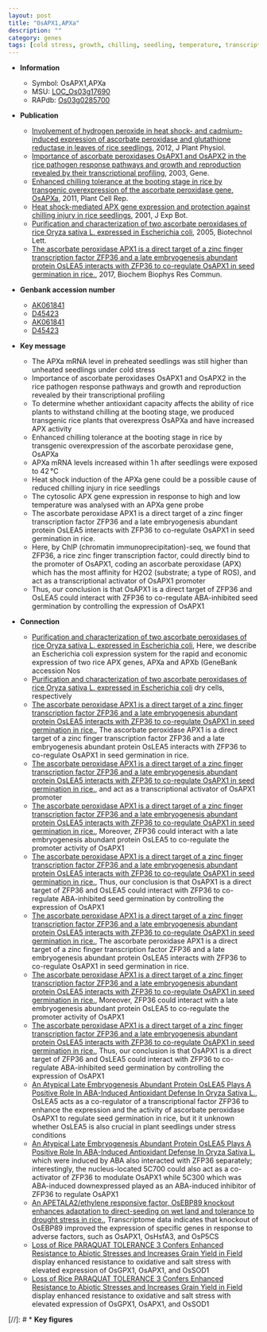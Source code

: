 ```yaml
---
layout: post
title: "OsAPX1,APXa"
description: ""
category: genes
tags: [cold stress, growth, chilling, seedling, temperature, transcription factor, seed, seed germination, zinc, transcriptional activator]
---
```


* **Information**  
    + Symbol: OsAPX1,APXa  
    + MSU: [LOC_Os03g17690](http://rice.plantbiology.msu.edu/cgi-bin/ORF_infopage.cgi?orf=LOC_Os03g17690)  
    + RAPdb: [Os03g0285700](http://rapdb.dna.affrc.go.jp/viewer/gbrowse_details/irgsp1?name=Os03g0285700)  

* **Publication**  
    + [Involvement of hydrogen peroxide in heat shock- and cadmium-induced expression of ascorbate peroxidase and glutathione reductase in leaves of rice seedlings](http://www.ncbi.nlm.nih.gov/pubmed?term=Involvement+of+hydrogen+peroxide+in+heat+shock-+and+cadmium-induced+expression+of+ascorbate+peroxidase+and+glutathione+reductase+in+leaves+of+rice+seedlings%5BTitle%5D), 2012, J Plant Physiol.
    + [Importance of ascorbate peroxidases OsAPX1 and OsAPX2 in the rice pathogen response pathways and growth and reproduction revealed by their transcriptional profiling](http://www.ncbi.nlm.nih.gov/pubmed?term=Importance+of+ascorbate+peroxidases+OsAPX1+and+OsAPX2+in+the+rice+pathogen+response+pathways+and+growth+and+reproduction+revealed+by+their+transcriptional+profiling%5BTitle%5D), 2003, Gene.
    + [Enhanced chilling tolerance at the booting stage in rice by transgenic overexpression of the ascorbate peroxidase gene, OsAPXa](http://www.ncbi.nlm.nih.gov/pubmed?term=Enhanced+chilling+tolerance+at+the+booting+stage+in+rice+by+transgenic+overexpression+of+the+ascorbate+peroxidase+gene,+OsAPXa%5BTitle%5D), 2011, Plant Cell Rep.
    + [Heat shock-mediated APX gene expression and protection against chilling injury in rice seedlings](http://www.ncbi.nlm.nih.gov/pubmed?term=Heat+shock-mediated+APX+gene+expression+and+protection+against+chilling+injury+in+rice+seedlings%5BTitle%5D), 2001, J Exp Bot.
    + [Purification and characterization of two ascorbate peroxidases of rice Oryza sativa L. expressed in Escherichia coli](http://www.ncbi.nlm.nih.gov/pubmed?term=Purification+and+characterization+of+two+ascorbate+peroxidases+of+rice+Oryza+sativa+L.+expressed+in+Escherichia+coli%5BTitle%5D), 2005, Biotechnol Lett.
    + [The ascorbate peroxidase APX1 is a direct target of a zinc finger transcription factor ZFP36 and a late embryogenesis abundant protein OsLEA5 interacts with ZFP36 to co-regulate OsAPX1 in seed germination in rice.](http://www.ncbi.nlm.nih.gov/pubmed?term=The+ascorbate+peroxidase+APX1+is+a+direct+target+of+a+zinc+finger+transcription+factor+ZFP36+and+a+late+embryogenesis+abundant+protein+OsLEA5+interacts+with+ZFP36+to+co-regulate+OsAPX1+in+seed+germination+in+rice.%5BTitle%5D), 2017, Biochem Biophys Res Commun.

* **Genbank accession number**  
    + [AK061841](http://www.ncbi.nlm.nih.gov/nuccore/AK061841)
    + [D45423](http://www.ncbi.nlm.nih.gov/nuccore/D45423)
    + [AK061841](http://www.ncbi.nlm.nih.gov/nuccore/AK061841)
    + [D45423](http://www.ncbi.nlm.nih.gov/nuccore/D45423)

* **Key message**  
    + The APXa mRNA level in preheated seedlings was still higher than unheated seedlings under cold stress
    + Importance of ascorbate peroxidases OsAPX1 and OsAPX2 in the rice pathogen response pathways and growth and reproduction revealed by their transcriptional profiling
    + To determine whether antioxidant capacity affects the ability of rice plants to withstand chilling at the booting stage, we produced transgenic rice plants that overexpress OsAPXa and have increased APX activity
    + Enhanced chilling tolerance at the booting stage in rice by transgenic overexpression of the ascorbate peroxidase gene, OsAPXa
    + APXa mRNA levels increased within 1 h after seedlings were exposed to 42 °C
    + Heat shock induction of the APXa gene could be a possible cause of reduced chilling injury in rice seedlings
    + The cytosolic APX gene expression in response to high and low temperature was analysed with an APXa gene probe
    + The ascorbate peroxidase APX1 is a direct target of a zinc finger transcription factor ZFP36 and a late embryogenesis abundant protein OsLEA5 interacts with ZFP36 to co-regulate OsAPX1 in seed germination in rice.
    + Here, by ChIP (chromatin immunoprecipitation)-seq, we found that ZFP36, a rice zinc finger transcription factor, could directly bind to the promoter of OsAPX1, coding an ascorbate peroxidase (APX) which has the most affinity for H2O2 (substrate; a type of ROS), and act as a transcriptional activator of OsAPX1 promoter
    + Thus, our conclusion is that OsAPX1 is a direct target of ZFP36 and OsLEA5 could interact with ZFP36 to co-regulate ABA-inhibited seed germination by controlling the expression of OsAPX1

* **Connection**  
    + [Purification and characterization of two ascorbate peroxidases of rice Oryza sativa L. expressed in Escherichia coli](GeneBank+accession+Nos), Here, we describe an Escherichia coli expression system for the rapid and economic expression of two rice APX genes, APXa and APXb (GeneBank accession Nos
    + [Purification and characterization of two ascorbate peroxidases of rice Oryza sativa L. expressed in Escherichia coli](-1) dry cells, respectively
    + [The ascorbate peroxidase APX1 is a direct target of a zinc finger transcription factor ZFP36 and a late embryogenesis abundant protein OsLEA5 interacts with ZFP36 to co-regulate OsAPX1 in seed germination in rice.](http://www.ncbi.nlm.nih.gov/pubmed?term=The+ascorbate+peroxidase+APX1+is+a+direct+target+of+a+zinc+finger+transcription+factor+ZFP36+and+a+late+embryogenesis+abundant+protein+OsLEA5+interacts+with+ZFP36+to+co-regulate+OsAPX1+in+seed+germination+in+rice.%5BTitle%5D), The ascorbate peroxidase APX1 is a direct target of a zinc finger transcription factor ZFP36 and a late embryogenesis abundant protein OsLEA5 interacts with ZFP36 to co-regulate OsAPX1 in seed germination in rice.
    + [The ascorbate peroxidase APX1 is a direct target of a zinc finger transcription factor ZFP36 and a late embryogenesis abundant protein OsLEA5 interacts with ZFP36 to co-regulate OsAPX1 in seed germination in rice.](substrate;+a+type+of+ROS), and act as a transcriptional activator of OsAPX1 promoter
    + [The ascorbate peroxidase APX1 is a direct target of a zinc finger transcription factor ZFP36 and a late embryogenesis abundant protein OsLEA5 interacts with ZFP36 to co-regulate OsAPX1 in seed germination in rice.](http://www.ncbi.nlm.nih.gov/pubmed?term=The+ascorbate+peroxidase+APX1+is+a+direct+target+of+a+zinc+finger+transcription+factor+ZFP36+and+a+late+embryogenesis+abundant+protein+OsLEA5+interacts+with+ZFP36+to+co-regulate+OsAPX1+in+seed+germination+in+rice.%5BTitle%5D),  Moreover, ZFP36 could interact with a late embryogenesis abundant protein OsLEA5 to co-regulate the promoter activity of OsAPX1
    + [The ascorbate peroxidase APX1 is a direct target of a zinc finger transcription factor ZFP36 and a late embryogenesis abundant protein OsLEA5 interacts with ZFP36 to co-regulate OsAPX1 in seed germination in rice.](http://www.ncbi.nlm.nih.gov/pubmed?term=The+ascorbate+peroxidase+APX1+is+a+direct+target+of+a+zinc+finger+transcription+factor+ZFP36+and+a+late+embryogenesis+abundant+protein+OsLEA5+interacts+with+ZFP36+to+co-regulate+OsAPX1+in+seed+germination+in+rice.%5BTitle%5D),  Thus, our conclusion is that OsAPX1 is a direct target of ZFP36 and OsLEA5 could interact with ZFP36 to co-regulate ABA-inhibited seed germination by controlling the expression of OsAPX1
    + [The ascorbate peroxidase APX1 is a direct target of a zinc finger transcription factor ZFP36 and a late embryogenesis abundant protein OsLEA5 interacts with ZFP36 to co-regulate OsAPX1 in seed germination in rice.](http://www.ncbi.nlm.nih.gov/pubmed?term=The+ascorbate+peroxidase+APX1+is+a+direct+target+of+a+zinc+finger+transcription+factor+ZFP36+and+a+late+embryogenesis+abundant+protein+OsLEA5+interacts+with+ZFP36+to+co-regulate+OsAPX1+in+seed+germination+in+rice.%5BTitle%5D), The ascorbate peroxidase APX1 is a direct target of a zinc finger transcription factor ZFP36 and a late embryogenesis abundant protein OsLEA5 interacts with ZFP36 to co-regulate OsAPX1 in seed germination in rice.
    + [The ascorbate peroxidase APX1 is a direct target of a zinc finger transcription factor ZFP36 and a late embryogenesis abundant protein OsLEA5 interacts with ZFP36 to co-regulate OsAPX1 in seed germination in rice.](http://www.ncbi.nlm.nih.gov/pubmed?term=The+ascorbate+peroxidase+APX1+is+a+direct+target+of+a+zinc+finger+transcription+factor+ZFP36+and+a+late+embryogenesis+abundant+protein+OsLEA5+interacts+with+ZFP36+to+co-regulate+OsAPX1+in+seed+germination+in+rice.%5BTitle%5D),  Moreover, ZFP36 could interact with a late embryogenesis abundant protein OsLEA5 to co-regulate the promoter activity of OsAPX1
    + [The ascorbate peroxidase APX1 is a direct target of a zinc finger transcription factor ZFP36 and a late embryogenesis abundant protein OsLEA5 interacts with ZFP36 to co-regulate OsAPX1 in seed germination in rice.](http://www.ncbi.nlm.nih.gov/pubmed?term=The+ascorbate+peroxidase+APX1+is+a+direct+target+of+a+zinc+finger+transcription+factor+ZFP36+and+a+late+embryogenesis+abundant+protein+OsLEA5+interacts+with+ZFP36+to+co-regulate+OsAPX1+in+seed+germination+in+rice.%5BTitle%5D),  Thus, our conclusion is that OsAPX1 is a direct target of ZFP36 and OsLEA5 could interact with ZFP36 to co-regulate ABA-inhibited seed germination by controlling the expression of OsAPX1
    + [An Atypical Late Embryogenesis Abundant Protein OsLEA5 Plays A Positive Role In ABA-Induced Antioxidant Defense In Oryza Sativa L.](http://www.ncbi.nlm.nih.gov/pubmed?term=An+Atypical+Late+Embryogenesis+Abundant+Protein+OsLEA5+Plays+A+Positive+Role+In+ABA-Induced+Antioxidant+Defense+In+Oryza+Sativa+L.%5BTitle%5D), OsLEA5 acts as a co-regulator of a transcriptional factor ZFP36 to enhance the expression and the activity of ascorbate peroxidase OsAPX1 to regulate seed germination in rice, but it it unknown whether OsLEA5 is also crucial in plant seedlings under stress conditions
    + [An Atypical Late Embryogenesis Abundant Protein OsLEA5 Plays A Positive Role In ABA-Induced Antioxidant Defense In Oryza Sativa L.](5C700,+short+for+Os05g0526700+and+5C300,+short+for+Os05g0584300) which were induced by ABA also interacted with ZFP36 separately; interestingly, the nucleus-located 5C700 could also act as a co-activator of ZFP36 to modulate OsAPX1 while 5C300 which was ABA-induced downexpressed played as an ABA-induced inhibitor of ZFP36 to regulate OsAPX1
    + [An APETALA2/ethylene responsive factor, OsEBP89 knockout enhances adaptation to direct-seeding on wet land and tolerance to drought stress in rice.](http://www.ncbi.nlm.nih.gov/pubmed?term=An+APETALA2/ethylene+responsive+factor,+OsEBP89+knockout+enhances+adaptation+to+direct-seeding+on+wet+land+and+tolerance+to+drought+stress+in+rice.%5BTitle%5D),  Transcriptome data indicates that knockout of OsEBP89 improved the expression of specific genes in response to adverse factors, such as OsAPX1, OsHsfA3, and OsP5CS
    + [Loss of Rice PARAQUAT TOLERANCE 3 Confers Enhanced Resistance to Abiotic Stresses and Increases Grain Yield in Field ](ospqt3) display enhanced resistance to oxidative and salt stress with elevated expression of OsGPX1, OsAPX1, and OsSOD1
    + [Loss of Rice PARAQUAT TOLERANCE 3 Confers Enhanced Resistance to Abiotic Stresses and Increases Grain Yield in Field](ospqt3) display enhanced resistance to oxidative and salt stress with elevated expression of OsGPX1, OsAPX1, and OsSOD1

[//]: # * **Key figures**  


